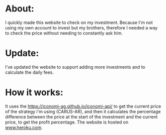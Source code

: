# About:
I quickly made this website to check on my investment. Because I'm not using my own account to invest but my brothers, therefore I needed a way to check the price without needing to constantly ask him.
# Update:
I've updated the website to support adding more investments and to calculate the daily fees.
# How it works:
It uses the https://iconomi-ag.github.io/iconomi-api/ to get the current price of the strategy i'm using (CARUS-AR), and then it calculates the percentage difference between the price at the start of the investment and the current price, to get the profit percentage. 
The website is hosted on www.heroku.com.
